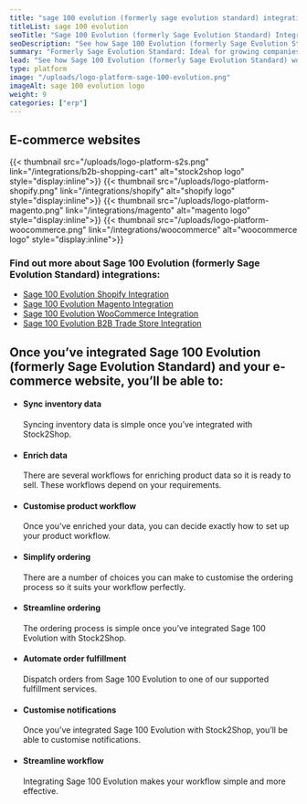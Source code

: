 ```yaml
---
title: "sage 100 evolution (formerly sage evolution standard) integration"
titleList: sage 100 evolution
seoTitle: "Sage 100 Evolution (formerly Sage Evolution Standard) Integration"
seoDescription: "See how Sage 100 Evolution (formerly Sage Evolution Standard) works with your applications."
summary: "Formerly Sage Evolution Standard: Ideal for growing companies to manage products, orders, customers, finances and operations."
lead: "See how Sage 100 Evolution (formerly Sage Evolution Standard) works with your applications."
type: platform
image: "/uploads/logo-platform-sage-100-evolution.png"
imageAlt: sage 100 evolution logo
weight: 9
categories: ["erp"]
---
```


## E-commerce websites

{{< thumbnail src="/uploads/logo-platform-s2s.png" link="/integrations/b2b-shopping-cart" alt="stock2shop logo" style="display:inline">}}
{{< thumbnail src="/uploads/logo-platform-shopify.png" link="/integrations/shopify" alt="shopify logo" style="display:inline">}}
{{< thumbnail src="/uploads/logo-platform-magento.png" link="/integrations/magento" alt="magento logo" style="display:inline">}}
{{< thumbnail src="/uploads/logo-platform-woocommerce.png" link="/integrations/woocommerce" alt="woocommerce logo" style="display:inline">}}

### Find out more about Sage 100 Evolution (formerly Sage Evolution Standard) integrations:

- [Sage 100 Evolution Shopify Integration](/integrations/sage-evolution-shopify/ "Sage 100 Evolution (formerly Sage Evolution Standard) Shopify Integration")
- [Sage 100 Evolution Magento Integration](/integrations/sage-evolution-magento/ "Sage 100 Evolution (formerly Sage Evolution Standard) Magento Integration")
- [Sage 100 Evolution WooCommerce Integration](/integrations/sage-evolution-woocommerce/ "Sage 100 Evolution (formerly Sage Evolution Standard) WooCommerce Integration")
- [Sage 100 Evolution B2B Trade Store Integration](/integrations/sage-pastel-partner-b2b-trade-store/ "Sage 100 Evolution (formerly Sage Evolution Standard) B2B Trade Store Integration")

## Once you’ve integrated Sage 100 Evolution (formerly Sage Evolution Standard) and your e-commerce website, you’ll be able to:

*   #### Sync inventory data
    
    Syncing inventory data is simple once you’ve integrated with Stock2Shop.
*   #### Enrich data
    
    There are several workflows for enriching product data so it is ready to sell. These workflows depend on your requirements.
*   #### Customise product workflow
    
    Once you’ve enriched your data, you can decide exactly how to set up your product workflow.
*   #### Simplify ordering
    
    There are a number of choices you can make to customise the ordering process so it suits your workflow perfectly.
*   #### Streamline ordering
    
    The ordering process is simple once you’ve integrated Sage 100 Evolution with Stock2Shop.
*   #### Automate order fulfillment
    
    Dispatch orders from Sage 100 Evolution to one of our supported fulfillment services.
*   #### Customise notifications
    
    Once you’ve integrated Sage 100 Evolution with Stock2Shop, you’ll be able to customise notifications.
*   #### Streamline workflow
    
    Integrating Sage 100 Evolution makes your workflow simple and more effective.